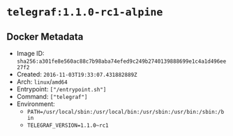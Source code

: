 # `telegraf:1.1.0-rc1-alpine`

## Docker Metadata

- Image ID: `sha256:a301fe8e560ac88c7b98aba74efed9c249b2740139888699e1c4a1d496ee27f2`
- Created: `2016-11-03T19:33:07.431882889Z`
- Arch: `linux`/`amd64`
- Entrypoint: `["/entrypoint.sh"]`
- Command: `["telegraf"]`
- Environment:
  - `PATH=/usr/local/sbin:/usr/local/bin:/usr/sbin:/usr/bin:/sbin:/bin`
  - `TELEGRAF_VERSION=1.1.0~rc1`
